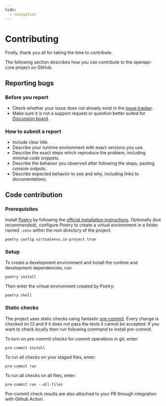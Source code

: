 ```yaml
---
hide:
  - navigation
---
```


# Contributing

Firstly, thank you all for taking the time to contribute.

The following section describes how you can contribute to the openapi-core project on GitHub.

## Reporting bugs

### Before you report

- Check whether your issue does not already exist in the [Issue tracker](https://github.com/python-openapi/openapi-core/issues).
- Make sure it is not a support request or question better suited for [Discussion board](https://github.com/python-openapi/openapi-core/discussions).

### How to submit a report

- Include clear title.
- Describe your runtime environment with exact versions you use.
- Describe the exact steps which reproduce the problem, including minimal code snippets.
- Describe the behavior you observed after following the steps, pasting console outputs.
- Describe expected behavior to see and why, including links to documentations.

## Code contribution

### Prerequisites

Install [Poetry](https://python-poetry.org) by following the [official installation instructions](https://python-poetry.org/docs/#installation). Optionally (but recommended), configure Poetry to create a virtual environment in a folder named `.venv` within the root directory of the project:

```console
poetry config virtualenvs.in-project true
```

### Setup

To create a development environment and install the runtime and development dependencies, run:

```console
poetry install
```

Then enter the virtual environment created by Poetry:

```console
poetry shell
```

### Static checks

The project uses static checks using fantastic [pre-commit](https://pre-commit.com/). Every change is checked on CI and if it does not pass the tests it cannot be accepted. If you want to check locally then run following command to install pre-commit.

To turn on pre-commit checks for commit operations in git, enter:

```console
pre-commit install
```

To run all checks on your staged files, enter:

```console
pre-commit run
```

To run all checks on all files, enter:

```console
pre-commit run --all-files
```

Pre-commit check results are also attached to your PR through integration with Github Action.
